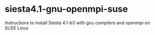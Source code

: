 # siesta4.1-gnu-openmpi-suse
Instructions to install Siesta 4.1-b3 with gnu compilers and openmpi on SUSE Linux
